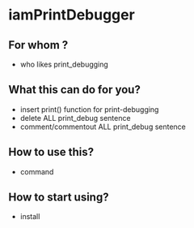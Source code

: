 # iamPrintDebugger
## For whom ?
+ who likes print_debugging

## What this can do for you?
+ insert print() function for print-debugging
+ delete ALL print_debug sentence
+ comment/commentout ALL print_debug sentence

## How to use this?
+ command

## How to start using?
+ install
